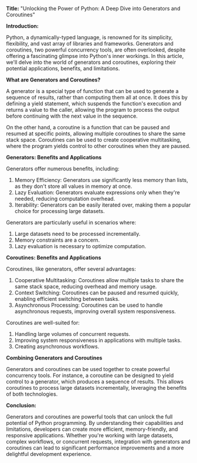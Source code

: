 **Title:** "Unlocking the Power of Python: A Deep Dive into Generators and Coroutines"

**Introduction:**

Python, a dynamically-typed language, is renowned for its simplicity, flexibility, and vast array of libraries and frameworks. Generators and coroutines, two powerful concurrency tools, are often overlooked, despite offering a fascinating glimpse into Python's inner workings. In this article, we'll delve into the world of generators and coroutines, exploring their potential applications, benefits, and limitations.

**What are Generators and Coroutines?**

A generator is a special type of function that can be used to generate a sequence of results, rather than computing them all at once. It does this by defining a yield statement, which suspends the function's execution and returns a value to the caller, allowing the program to process the output before continuing with the next value in the sequence.

On the other hand, a coroutine is a function that can be paused and resumed at specific points, allowing multiple coroutines to share the same stack space. Coroutines can be used to create cooperative multitasking, where the program yields control to other coroutines when they are paused.

**Generators: Benefits and Applications**

Generators offer numerous benefits, including:

1. Memory Efficiency: Generators use significantly less memory than lists, as they don't store all values in memory at once.
2. Lazy Evaluation: Generators evaluate expressions only when they're needed, reducing computation overhead.
3. Iterability: Generators can be easily iterated over, making them a popular choice for processing large datasets.

Generators are particularly useful in scenarios where:

1. Large datasets need to be processed incrementally.
2. Memory constraints are a concern.
3. Lazy evaluation is necessary to optimize computation.

**Coroutines: Benefits and Applications**

Coroutines, like generators, offer several advantages:

1. Cooperative Multitasking: Coroutines allow multiple tasks to share the same stack space, reducing overhead and memory usage.
2. Context Switching: Coroutines can be paused and resumed quickly, enabling efficient switching between tasks.
3. Asynchronous Processing: Coroutines can be used to handle asynchronous requests, improving overall system responsiveness.

Coroutines are well-suited for:

1. Handling large volumes of concurrent requests.
2. Improving system responsiveness in applications with multiple tasks.
3. Creating asynchronous workflows.

**Combining Generators and Coroutines**

Generators and coroutines can be used together to create powerful concurrency tools. For instance, a coroutine can be designed to yield control to a generator, which produces a sequence of results. This allows coroutines to process large datasets incrementally, leveraging the benefits of both technologies.

**Conclusion:**

Generators and coroutines are powerful tools that can unlock the full potential of Python programming. By understanding their capabilities and limitations, developers can create more efficient, memory-friendly, and responsive applications. Whether you're working with large datasets, complex workflows, or concurrent requests, integration with generators and coroutines can lead to significant performance improvements and a more delightful development experience.